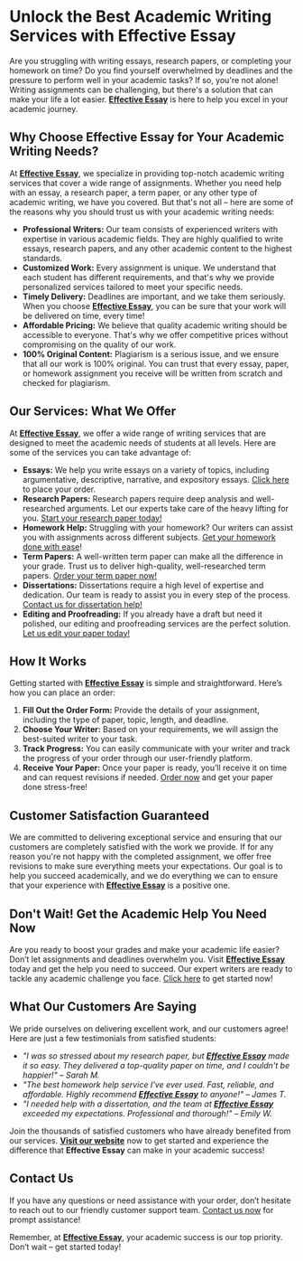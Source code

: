 # Unlock the Best Academic Writing Services with Effective Essay

Are you struggling with writing essays, research papers, or completing your homework on time? Do you find yourself overwhelmed by deadlines and the pressure to perform well in your academic tasks? If so, you're not alone! Writing assignments can be challenging, but there's a solution that can make your life a lot easier. **[Effective Essay](https://tinyurl.com/topessay?keyword=effective+essay)** is here to help you excel in your academic journey.

## Why Choose Effective Essay for Your Academic Writing Needs?

At **[Effective Essay](https://tinyurl.com/topessay?keyword=effective+essay)**, we specialize in providing top-notch academic writing services that cover a wide range of assignments. Whether you need help with an essay, a research paper, a term paper, or any other type of academic writing, we have you covered. But that's not all – here are some of the reasons why you should trust us with your academic writing needs:

- **Professional Writers:** Our team consists of experienced writers with expertise in various academic fields. They are highly qualified to write essays, research papers, and any other academic content to the highest standards.
- **Customized Work:** Every assignment is unique. We understand that each student has different requirements, and that's why we provide personalized services tailored to meet your specific needs.
- **Timely Delivery:** Deadlines are important, and we take them seriously. When you choose **[Effective Essay](https://tinyurl.com/topessay?keyword=effective+essay)**, you can be sure that your work will be delivered on time, every time!
- **Affordable Pricing:** We believe that quality academic writing should be accessible to everyone. That's why we offer competitive prices without compromising on the quality of our work.
- **100% Original Content:** Plagiarism is a serious issue, and we ensure that all our work is 100% original. You can trust that every essay, paper, or homework assignment you receive will be written from scratch and checked for plagiarism.

## Our Services: What We Offer

At **[Effective Essay](https://tinyurl.com/topessay?keyword=effective+essay)**, we offer a wide range of writing services that are designed to meet the academic needs of students at all levels. Here are some of the services you can take advantage of:

- **Essays:** We help you write essays on a variety of topics, including argumentative, descriptive, narrative, and expository essays. [Click here](https://tinyurl.com/topessay?keyword=effective+essay) to place your order.
- **Research Papers:** Research papers require deep analysis and well-researched arguments. Let our experts take care of the heavy lifting for you. [Start your research paper today!](https://tinyurl.com/topessay?keyword=effective+essay)
- **Homework Help:** Struggling with your homework? Our writers can assist you with assignments across different subjects. [Get your homework done with ease](https://tinyurl.com/topessay?keyword=effective+essay)!
- **Term Papers:** A well-written term paper can make all the difference in your grade. Trust us to deliver high-quality, well-researched term papers. [Order your term paper now!](https://tinyurl.com/topessay?keyword=effective+essay)
- **Dissertations:** Dissertations require a high level of expertise and dedication. Our team is ready to assist you in every step of the process. [Contact us for dissertation help!](https://tinyurl.com/topessay?keyword=effective+essay)
- **Editing and Proofreading:** If you already have a draft but need it polished, our editing and proofreading services are the perfect solution. [Let us edit your paper today!](https://tinyurl.com/topessay?keyword=effective+essay)

## How It Works

Getting started with **[Effective Essay](https://tinyurl.com/topessay?keyword=effective+essay)** is simple and straightforward. Here’s how you can place an order:

1. **Fill Out the Order Form:** Provide the details of your assignment, including the type of paper, topic, length, and deadline.
2. **Choose Your Writer:** Based on your requirements, we will assign the best-suited writer to your task.
3. **Track Progress:** You can easily communicate with your writer and track the progress of your order through our user-friendly platform.
4. **Receive Your Paper:** Once your paper is ready, you’ll receive it on time and can request revisions if needed. [Order now](https://tinyurl.com/topessay?keyword=effective+essay) and get your paper done stress-free!

## Customer Satisfaction Guaranteed

We are committed to delivering exceptional service and ensuring that our customers are completely satisfied with the work we provide. If for any reason you're not happy with the completed assignment, we offer free revisions to make sure everything meets your expectations. Our goal is to help you succeed academically, and we do everything we can to ensure that your experience with **[Effective Essay](https://tinyurl.com/topessay?keyword=effective+essay)** is a positive one.

## Don't Wait! Get the Academic Help You Need Now

Are you ready to boost your grades and make your academic life easier? Don’t let assignments and deadlines overwhelm you. Visit **[Effective Essay](https://tinyurl.com/topessay?keyword=effective+essay)** today and get the help you need to succeed. Our expert writers are ready to tackle any academic challenge you face. [Click here](https://tinyurl.com/topessay?keyword=effective+essay) to get started now!

## What Our Customers Are Saying

We pride ourselves on delivering excellent work, and our customers agree! Here are just a few testimonials from satisfied students:

- _"I was so stressed about my research paper, but **[Effective Essay](https://tinyurl.com/topessay?keyword=effective+essay)** made it so easy. They delivered a top-quality paper on time, and I couldn't be happier!" – Sarah M._
- _"The best homework help service I've ever used. Fast, reliable, and affordable. Highly recommend **[Effective Essay](https://tinyurl.com/topessay?keyword=effective+essay)** to anyone!" – James T._
- _"I needed help with a dissertation, and the team at **[Effective Essay](https://tinyurl.com/topessay?keyword=effective+essay)** exceeded my expectations. Professional and thorough!" – Emily W._

Join the thousands of satisfied customers who have already benefited from our services. **[Visit our website](https://tinyurl.com/topessay?keyword=effective+essay)** now to get started and experience the difference that **Effective Essay** can make in your academic success!

## Contact Us

If you have any questions or need assistance with your order, don’t hesitate to reach out to our friendly customer support team. [Contact us now](https://tinyurl.com/topessay?keyword=effective+essay) for prompt assistance!

Remember, at **[Effective Essay](https://tinyurl.com/topessay?keyword=effective+essay)**, your academic success is our top priority. Don’t wait – get started today!
